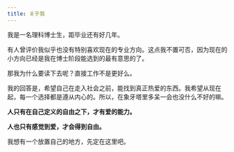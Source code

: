 ```yaml
---
title: 关于我
---
```


我是一名理科博士生，距毕业还有好几年。

有人曾评价我似乎也没有特别喜欢现在的专业方向。这点我不置可否，因为现在的小方向已经是我在博士阶段能选到的最有意思的了。

那我为什么要读下去呢？直接工作不是更好么。

我的回答是，希望自己在走入社会之前，能找到真正热爱的东西。我希望从现在起，每一个选择都是遵从内心的。所以，在象牙塔里多呆一会也没什么不好的嘛。

**人只有在自己定义的自由之下，才有爱的能力。**

**人也只有感觉到爱，才会得到自由。**

我想有一个放置自己的地方，先定在这里吧。